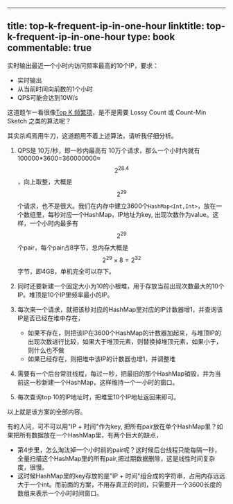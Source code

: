 
---
title: top-k-frequent-ip-in-one-hour
linktitle: top-k-frequent-ip-in-one-hour
type: book
commentable: true
---

实时输出最近一个小时内访问频率最高的10个IP，要求：

* 实时输出
* 从当前时间向前数的1个小时
* QPS可能会达到10W/s


这道题乍一看很像[Top K 频繁项](bigdata/heavy-hitters.md)，是不是需要 Lossy Count 或 Count-Min Sketch 之类的算法呢？

其实杀鸡焉用牛刀，这道题用不着上述算法，请听我仔细分析。

1. QPS是 10万/秒，即一秒内最高有 10万个请求，那么一个小时内就有 100000*3600=360000000≈$$2^{28.4}$$，向上取整，大概是 $$2^{29}$$个请求，也不是很大。我们在内存中建立3600个`HashMap<Int,Int>`，放在一个数组里，每秒对应一个HashMap，IP地址为key, 出现次数作为value。这样，一个小时内最多有$$2^{29}$$个pair，每个pair占8字节，总内存大概是 $$2^{29} \times 8=2^{32}$$字节，即4GB，单机完全可以存下。
2. 同时还要新建一个固定大小为10的小根堆，用于存放当前出现次数最大的10个IP。堆顶是10个IP里频率最小的IP。
3. 每次来一个请求，就把该秒对应的HashMap里对应的IP计数器增1，并查询该IP是否已经在堆中存在，

    * 如果不存在，则把该IP在3600个HashMap的计数器加起来，与堆顶IP的出现次数进行比较，如果大于堆顶元素，则替换掉堆顶元素，如果小于，则什么也不做
    * 如果已经存在，则把堆中该IP的计数器也增1，并调整堆

4. 需要有一个后台常驻线程，每过一秒，把最旧的那个HashMap销毁，并为当前这一秒新建一个HashMap，这样维持一个一小时的窗口。
5. 每次查询top 10的IP地址时，把堆里10个IP地址返回来即可。

以上就是该方案的全部内容。

有的人问，可不可以用"IP + 时间"作为key, 把所有pair放在单个HashMap里？如果把所有数据放在一个HashMap里，有两个巨大的缺点，

* 第4步里，怎么淘汰掉一个小时前的pair呢？这时候后台线程只能每隔一秒，全量扫描这个HashMap里的所有pair,把过期数据删除，这是线性时间复杂度，很慢。
* 这时候HashMap里的key存放的是"IP + 时间"组合成的字符串，占用内存远远大于一个int。而前面的方案，不用存真正的时间，只需要开一个3600长度的数组来表示一个小时时间窗口。

    